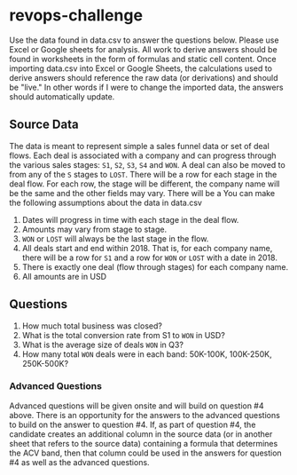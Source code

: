 # revops-challenge

Use the data found in data.csv to answer the questions below.  Please use Excel or Google sheets for analysis.  All work to derive answers should be found in worksheets in the form of formulas and static cell content.  Once importing data.csv into Excel or Google Sheets, the calculations used to derive answers should reference the raw data (or derivations) and should be "live." In other words if I were to change the imported data, the answers should automatically update.

## Source Data

The data is meant to represent simple a sales funnel data or set of deal flows.  Each deal is associated with a company and can progress through the various sales stages: `S1`, `S2`, `S3`, `S4` and `WON`.  A deal can also be moved to from any of the `S` stages to `LOST`. There will be a row for each stage in the deal flow.  For each row, the stage will be different, the company name will be the same and the other fields may vary.  There will be a You can make the following assumptions about the data in data.csv

  1. Dates will progress in time with each stage in the deal flow.
  2. Amounts may vary from stage to stage.
  3. `WON` or `LOST` will always be the last stage in the flow.
  4. All deals start and end within 2018.  That is, for each company name, there will be a row for `S1` and a row for `WON` or `LOST` with a date in 2018.
  5. There is exactly one deal (flow through stages) for each company name.
  6. All amounts are in USD

## Questions
  1. How much total business was closed?
  2. What is the total conversion rate from S1 to `WON` in USD?
  3. What is the average size of deals `WON` in Q3?
  4. How many total `WON` deals were in each band: 50K-100K, 100K-250K, 250K-500K?

### Advanced Questions
Advanced questions will be given onsite and will build on question #4 above.  There is an opportunity for the answers to the advanced questions to build on the answer to question #4.  If, as part of question #4, the candidate creates an additional column in the source data (or in another sheet that refers to the source data) containing a formula that determines the ACV band, then that column could be used in the answers for question #4 as well as the advanced questions.

